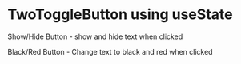 # TwoToggleButton using useState

Show/Hide Button - show and hide text when clicked

Black/Red Button - Change text to black and red when clicked

